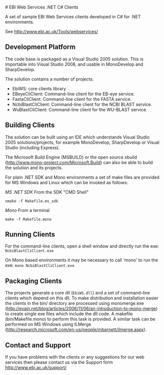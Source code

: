 # EBI Web Services .NET C&#35; Clients

A set of sample EBI Web Services clients developed in C# for .NET environments.

See http://www.ebi.ac.uk/Tools/webservices/

## Development Platform

The code base is packaged as a Visual Studio 2005 solution. This is
importable into Visual Studio 2008, and usable in MonoDevelop and SharpDevelop.

The solution contains a number of projects:

* EbiWS: core clients library
* EBeyeCliClient: Command-line client for the EB-eye service.
* FastaCliClient: Command-line client for the FASTA service.
* NcbiBlastCliClient: Command-line client for the NCBI BLAST service.
* WuBlastCliClient: Command-line client for the WU-BLAST service.

## Building Clients

The solution can be built using an IDE which understands Visual Studio
2005 solutions/projects, for example MonoDevelop, SharpDevelop or Visual
Studio (including Express).

The Microsoft Build Engine (MSBUILD) or the open source xbuild
(http://www.mono-project.com/Microsoft.Build) can also be able to build the
solution and its projects.

For plain .NET SDK and Mono environments a set of make files are
provided for MS Windows and Linux which can be invoked as follows:

*MS .NET SDK*
From the SDK "CMD Shell"
```
nmake -f Makefile.ms_sdk
```

*Mono*
From a terminal
```
make -f Makefile.mono
```

## Running Clients

For the command-line clients, open a shell window and directly run the
exe: `NcbiBlastCliClient.exe`

On Mono based environments it may be necessary to call 'mono' to run
the exe: `mono NcbiBlastCliClient.exe`

## Packaging Clients

The projects generate a core dll (`EbiWS.dll`) and a set of command-line clients
which depend on this dll. To make distribution and installation easier the
clients in the bin/ directory are processed using monomerge.exe
(http://evain.net/blog/articles/2006/11/06/an-introduction-to-mono-merge) to
create single exe files which include the dll code. A makefile
(bin/Makefile.mono) to perform this task is provided. A similar task can be
performed on MS Windows using ILMerge
(http://research.microsoft.com/en-us/people/mbarnett/ilmerge.aspx).

## Contact and Support

If you have problems with the clients or any suggestions for our web services
then please contact us via the Support form http://www.ebi.ac.uk/support/
